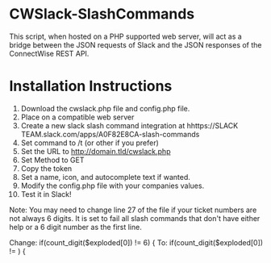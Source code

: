 # CWSlack-SlashCommands

This script, when hosted on a PHP supported web server, will act as a bridge between the JSON requests of Slack and the JSON responses of the ConnectWise REST API.

# Installation Instructions

1. Download the cwslack.php file and config.php file.
2. Place on a compatible web server
3. Create a new slack slash command integration at hhttps://SLACK TEAM.slack.com/apps/A0F82E8CA-slash-commands
4. Set command to /t (or other if you prefer)
5. Set the URL to http://domain.tld/cwslack.php
6. Set Method to GET
7. Copy the token
8. Set a name, icon, and autocomplete text if wanted.
9. Modify the config.php file with your companies values.
10. Test it in Slack!

Note: You may need to change line 27 of the file if your ticket numbers are not always 6 digits. It is set to fail all slash commands that don't have either help or a 6 digit number as the first line.

Change: if(count_digit($exploded[0]) != 6) {
To: if(count_digit($exploded[0]) != <ticket number length>) {
